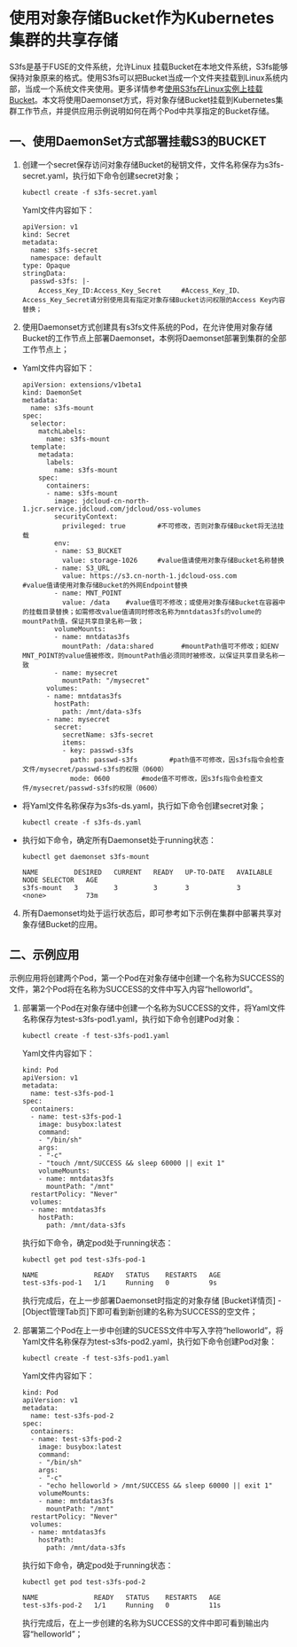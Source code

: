 # 使用对象存储Bucket作为Kubernetes集群的共享存储
S3fs是基于FUSE的文件系统，允许Linux 挂载Bucket在本地文件系统，S3fs能够保持对象原来的格式。使用S3fs可以把Bucket当成一个文件夹挂载到Linux系统内部，当成一个系统文件夹使用。更多详情参考[使用S3fs在Linux实例上挂载Bucket](https://docs.jdcloud.com/cn/object-storage-service/s3fs)。本文将使用Daemonset方式，将对象存储Bucket挂载到Kubernetes集群工作节点，并提供应用示例说明如何在两个Pod中共享指定的Bucket存储。

## 一、使用DaemonSet方式部署挂载S3的BUCKET

1. 创建一个secret保存访问对象存储Bucket的秘钥文件，文件名称保存为s3fs-secret.yaml，执行如下命令创建secret对象；

    `
    kubectl create -f s3fs-secret.yaml
    `
    
    Yaml文件内容如下：

    ```
    apiVersion: v1
    kind: Secret
    metadata:
      name: s3fs-secret
      namespace: default
    type: Opaque
    stringData:
      passwd-s3fs: |-
        Access_Key_ID:Access_Key_Secret     #Access_Key_ID、Access_Key_Secret请分别使用具有指定对象存储Bucket访问权限的Access Key内容替换；
    ```

2. 使用Daemonset方式创建具有s3fs文件系统的Pod，在允许使用对象存储Bucket的工作节点上部署Daemonset，本例将Daemonset部署到集群的全部工作节点上；

  * Yaml文件内容如下：
    ```
    apiVersion: extensions/v1beta1
    kind: DaemonSet
    metadata:
      name: s3fs-mount
    spec:
      selector:
        matchLabels:
          name: s3fs-mount
      template:
        metadata:
          labels:
            name: s3fs-mount
        spec:
          containers:
          - name: s3fs-mount
            image: jdcloud-cn-north-1.jcr.service.jdcloud.com/jdcloud/oss-volumes   
            securityContext:
              privileged: true        #不可修改，否则对象存储Bucket将无法挂载
            env:
            - name: S3_BUCKET
              value: storage-1026     #value值请使用对象存储Bucket名称替换  
            - name: S3_URL
              value: https://s3.cn-north-1.jdcloud-oss.com        #value值请使用对象存储Bucket的外网Endpoint替换
            - name: MNT_POINT
              value: /data    #value值可不修改；或使用对象存储Bucket在容器中的挂载目录替换；如需修改value值请同时修改名称为mntdatas3fs的volume的mountPath值，保证共享目录名称一致；
            volumeMounts:
            - name: mntdatas3fs
              mountPath: /data:shared       #mountPath值可不修改；如ENV MNT_POINT的value值被修改，则mountPath值必须同时被修改，以保证共享目录名称一致
            - name: mysecret
              mountPath: "/mysecret"
          volumes:
          - name: mntdatas3fs
            hostPath:
              path: /mnt/data-s3fs
          - name: mysecret
            secret:
              secretName: s3fs-secret
              items:
              - key: passwd-s3fs
                path: passwd-s3fs        #path值不可修改，因s3fs指令会检查文件/mysecret/passwd-s3fs的权限（0600）
                mode: 0600        #mode值不可修改，因s3fs指令会检查文件/mysecret/passwd-s3fs的权限（0600）

    ```

  * 将Yaml文件名称保存为s3fs-ds.yaml，执行如下命令创建secret对象；

    `
    kubectl create -f s3fs-ds.yaml
    `
  * 执行如下命令，确定所有Daemonset处于running状态：
    ```
    kubectl get daemonset s3fs-mount

    NAME         DESIRED   CURRENT   READY   UP-TO-DATE   AVAILABLE   NODE SELECTOR   AGE
    s3fs-mount   3         3         3       3            3           <none>          73m
    ```

4. 所有Daemonset均处于运行状态后，即可参考如下示例在集群中部署共享对象存储Bucket的应用。

## 二、示例应用

示例应用将创建两个Pod，第一个Pod在对象存储中创建一个名称为SUCCESS的文件，第2个Pod将在名称为SUCCESS的文件中写入内容“helloworld”。

1. 部署第一个Pod在对象存储中创建一个名称为SUCCESS的文件，将Yaml文件名称保存为test-s3fs-pod1.yaml，执行如下命令创建Pod对象：

    `
    kubectl create -f test-s3fs-pod1.yaml
    `
    
    Yaml文件内容如下：
    ```
    kind: Pod
    apiVersion: v1
    metadata:
      name: test-s3fs-pod-1
    spec:
      containers:
      - name: test-s3fs-pod-1
        image: busybox:latest
        command:
        - "/bin/sh"
        args:
        - "-c"
        - "touch /mnt/SUCCESS && sleep 60000 || exit 1"
        volumeMounts:
        - name: mntdatas3fs
          mountPath: "/mnt"
      restartPolicy: "Never"
      volumes:
      - name: mntdatas3fs
        hostPath:
          path: /mnt/data-s3fs
      ```
      执行如下命令，确定pod处于running状态：

      ```
      kubectl get pod test-s3fs-pod-1

      NAME              READY   STATUS    RESTARTS   AGE
      test-s3fs-pod-1   1/1     Running   0          9s
      ```
      执行完成后，在上一步部署Daemonset时指定的对象存储 [Bucket详情页] - [Object管理Tab页]下即可看到新创建的名称为SUCCESS的空文件；
   
2. 部署第二个Pod在上一步中创建的SUCESS文件中写入字符“helloworld”，将Yaml文件名称保存为test-s3fs-pod2.yaml，执行如下命令创建Pod对象：

    `
    kubectl create -f test-s3fs-pod1.yaml
    `
    
    Yaml文件内容如下：
    ```
    kind: Pod
    apiVersion: v1
    metadata:
      name: test-s3fs-pod-2
    spec:
      containers:
      - name: test-s3fs-pod-2
        image: busybox:latest
        command:
        - "/bin/sh"
        args:
        - "-c"
        - "echo helloworld > /mnt/SUCCESS && sleep 60000 || exit 1"
        volumeMounts:
        - name: mntdatas3fs
          mountPath: "/mnt"
      restartPolicy: "Never"
      volumes:
      - name: mntdatas3fs
        hostPath:
          path: /mnt/data-s3fs
      ```
    执行如下命令，确定pod处于running状态：

    ```
    kubectl get pod test-s3fs-pod-2

    NAME              READY   STATUS    RESTARTS   AGE
    test-s3fs-pod-2   1/1     Running   0          11s
    ```
    执行完成后，在上一步创建的名称为SUCCESS的文件中即可看到输出内容“helloworld”；
